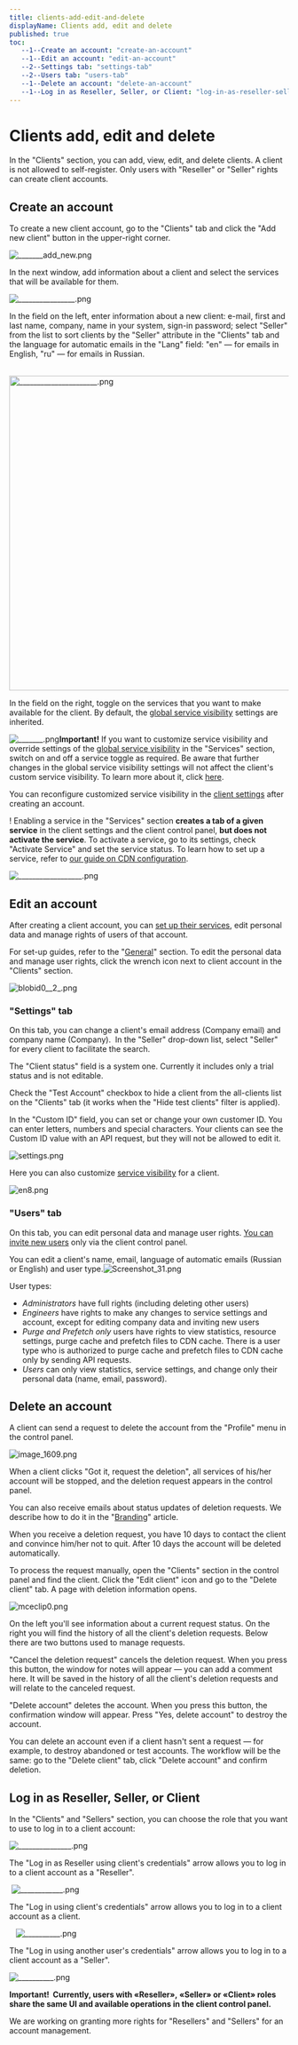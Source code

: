 ```yaml
---
title: clients-add-edit-and-delete
displayName: Clients add, edit and delete
published: true
toc:
   --1--Create an account: "create-an-account"
   --1--Edit an account: "edit-an-account"
   --2--Settings tab: "settings-tab"
   --2--Users tab: "users-tab"
   --1--Delete an account: "delete-an-account"
   --1--Log in as Reseller, Seller, or Client: "log-in-as-reseller-seller--or-client"
---
```


# Clients add, edit and delete

In the "Clients" section, you can add, view, edit, and delete clients. A client is not allowed to self-register. Only users with "Reseller" or "Seller" rights can create client accounts.

Create an account
-----------------

To create a new client account, go to the "Clients" tab and click the "Add new client" button in the upper-right corner. 

<img src="https://reseller.support.gcore.com/hc/article_attachments/360008643137/_______add_new.png" alt="_______add_new.png">

In the next window, add information about a client and select the services that will be available for them.

<img src="https://reseller.support.gcore.com/hc/article_attachments/360008715998/________________.png" alt="________________.png">

In the field on the left, enter information about a new client: e-mail, first and last name, company, name in your system, sign-in password; select "Seller" from the list to sort clients by the "Seller" attribute in the "Clients" tab and the language for automatic emails in the "Lang" field: "en" — for emails in English, "ru" — for emails in Russian.

 <img src="https://reseller.support.gcore.com/hc/article_attachments/360007147117/______________________.png" alt="______________________.png" width="631" height="567">

In the field on the right, toggle on the services that you want to make available for the client. By default, the [global service visibility](https://reseller.support.gcore.com/hc/en-us/articles/360006648777) settings are inherited.  

<img src="https://reseller.support.gcore.com/hc/article_attachments/360008643957/_______.png" alt="_______.png">**Important!** If you want to customize service visibility and override settings of the [global service visibility](https://reseller.support.gcore.com/hc/en-us/articles/360006648777) in the "Services" section, switch on and off a service toggle as required. Be aware that further changes in the global service visibility settings will not affect the client's custom service visibility. To learn more about it, click [here](https://reseller.support.gcore.com/hc/en-us/articles/360006648797). 

You can reconfigure customized service visibility in the [client settings](#edit-an-account) after creating an account.

! Enabling a service in the "Services" section **creates a tab of a given service** in the client settings and the client control panel, **but does not activate the service**. To activate a service, go to its settings, check "Activate Service" and set the service status. To learn how to set up a service, refer to [our guide on CDN configuration](https://reseller.support.gcore.com/hc/en-us/articles/360002555578).

<img src="https://reseller.support.gcore.com/hc/article_attachments/360008719238/__________________.png" alt="__________________.png">

Edit an account
---------------

After creating a client account, you can [set up their services](https://reseller.support.gcore.com/hc/en-us/articles/360006648797), edit personal data and manage rights of users of that account.

For set-up guides, refer to the "[General](https://reseller.gcorelabs.com/hc/en/sections/115001595929-General)" section. To edit the personal data and manage user rights, click the wrench icon next to client account in the "Clients" section.  

<img src="https://reseller.support.gcore.com/hc/article_attachments/360005260518/blobid0__2_.png" alt="blobid0__2_.png">

### **"Settings" tab**

On this tab, you can change a client's email address (Company email) and company name (Company).  In the "Seller" drop-down list, select "Seller" for every client to facilitate the search. 

The "Client status" field is a system one. Currently it includes only a trial status and is not editable. 

Check the "Test Account" checkbox to hide a client from the all-clients list on the "Clients" tab (it works when the "Hide test clients" filter is applied).

In the "Custom ID" field, you can set or change your own customer ID. You can enter letters, numbers and special characters. Your clients can see the Custom ID value with an API request, but they will not be allowed to edit it. 

<img src="https://reseller.support.gcore.com/hc/article_attachments/360005158937/settings.png" alt="settings.png">

Here you can also customize [service visibility](https://reseller.support.gcore.com/hc/en-us/articles/360006648797) for a client.

<img src="https://reseller.support.gcore.com/hc/article_attachments/360007036418/en8.png" alt="en8.png">

### **"Users" tab**

On this tab, you can edit personal data and manage user rights. [You can invite new users](https://gcorelabs.com/support/articles/115000573489/) only via the client control panel.

You can edit a client's name, email, language of automatic emails (Russian or English) and user type.<img src="https://reseller.support.gcore.com/hc/article_attachments/360004222258/Screenshot_31.png" alt="Screenshot_31.png">

User types: 

*   _Administrators_ have full rights (including deleting other users) 
*   _Engineers_ have rights to make any changes to service settings and account, except for editing company data and inviting new users 
*   _Purge and Prefetch only_ users have rights to view statistics, resource settings, purge cache and prefetch files to CDN cache. There is a user type who is authorized to purge cache and prefetch files to CDN cache only by sending API requests.
*   _Users_ can only view statistics, service settings, and change only their personal data (name, email, password).

Delete an account 
------------------

A client can send a request to delete the account from the "Profile" menu in the control panel.

<img src="https://reseller.support.gcore.com/hc/article_attachments/6570300938257/image_1609.png" alt="image_1609.png">

When a client clicks "Got it, request the deletion", all services of his/her account will be stopped, and the deletion request appears in the control panel. 

You can also receive emails about status updates of deletion requests. We describe how to do it in the "[Branding](https://reseller.gcorelabs.com/hc/en-us/articles/115005733445-Branding#h_01G8DZSV28N5XYAZ744RHJC05Z)" article.

When you receive a deletion request, you have 10 days to contact the client and convince him/her not to quit. After 10 days the account will be deleted automatically. 

To process the request manually, open the "Clients" section in the control panel and find the client. Click the "Edit client" icon and go to the "Delete client" tab. A page with deletion information opens.

<img src="https://reseller.support.gcore.com/hc/article_attachments/7783042329361/mceclip0.png" alt="mceclip0.png">

On the left you'll see information about a current request status. On the right you will find the history of all the client's deletion requests. Below there are two buttons used to manage requests.

"Cancel the deletion request" cancels the deletion request. When you press this button, the window for notes will appear — you can add a comment here. It will be saved in the history of all the client's deletion requests and will relate to the canceled request. 

"Delete account" deletes the account. When you press this button, the confirmation window will appear. Press "Yes, delete account" to destroy the account. 

You can delete an account even if a client hasn't sent a request — for example, to destroy abandoned or test accounts. The workflow will be the same: go to the "Delete client" tab, click "Delete account" and confirm deletion.

Log in as Reseller, Seller, or Client
-------------------------------------

In the "Clients" and "Sellers" section, you can choose the role that you want to use to log in to a client account:     

<img src="https://reseller.support.gcore.com/hc/article_attachments/360010443217/_______________.png" alt="_______________.png">

The "Log in as Reseller using client's credentials" arrow allows you to log in to a client account as a "Reseller".  

 <img src="https://reseller.support.gcore.com/hc/article_attachments/360010443197/____________.png" alt="____________.png">

The "Log in using client's credentials" arrow allows you to log in to a client account as a client.

   <img src="https://reseller.support.gcore.com/hc/article_attachments/360010526998/__________.png" alt="__________.png">

The "Log in using another user's credentials" arrow allows you to log in to a client account as a "Seller". 

<img src="https://reseller.support.gcore.com/hc/article_attachments/360010527038/__________.png" alt="__________.png">

**Important!  Currently, users with «Reseller», «Seller» or «Client» roles share the same UI and available operations in the client control panel.**  

We are working on granting more rights for "Resellers" and "Sellers" for an account management.